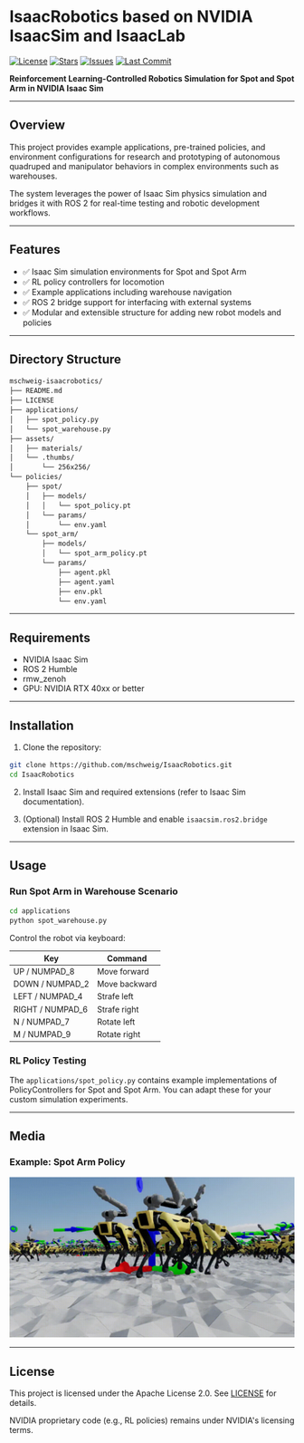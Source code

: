# IsaacRobotics based on NVIDIA IsaacSim and IsaacLab

[![License](https://img.shields.io/github/license/mschweig/IsaacRobotics)](LICENSE)
[![Stars](https://img.shields.io/github/stars/mschweig/IsaacRobotics)](https://github.com/mschweig/IsaacRobotics/stargazers)
[![Issues](https://img.shields.io/github/issues/mschweig/IsaacRobotics)](https://github.com/mschweig/IsaacRobotics/issues)
[![Last Commit](https://img.shields.io/github/last-commit/mschweig/IsaacRobotics)](https://github.com/mschweig/IsaacRobotics/commits/main)

**Reinforcement Learning-Controlled Robotics Simulation for Spot and Spot Arm in NVIDIA Isaac Sim**

---

## Overview

This project provides example applications, pre-trained policies, and environment configurations for research and prototyping of autonomous quadruped and manipulator behaviors in complex environments such as warehouses.

The system leverages the power of Isaac Sim physics simulation and bridges it with ROS 2 for real-time testing and robotic development workflows.

---

## Features

* ✅ Isaac Sim simulation environments for Spot and Spot Arm
* ✅ RL policy controllers for locomotion
* ✅ Example applications including warehouse navigation
* ✅ ROS 2 bridge support for interfacing with external systems
* ✅ Modular and extensible structure for adding new robot models and policies

---

## Directory Structure

```bash
mschweig-isaacrobotics/
├── README.md
├── LICENSE
├── applications/
│   ├── spot_policy.py
│   └── spot_warehouse.py
├── assets/
│   ├── materials/
│   └── .thumbs/
│       └── 256x256/
└── policies/
    ├── spot/
    │   ├── models/
    │   │   └── spot_policy.pt
    │   └── params/
    │       └── env.yaml
    └── spot_arm/
        ├── models/
        │   └── spot_arm_policy.pt
        └── params/
            ├── agent.pkl
            ├── agent.yaml
            ├── env.pkl
            └── env.yaml
```

---

## Requirements

* NVIDIA Isaac Sim
* ROS 2 Humble
* rmw_zenoh
* GPU: NVIDIA RTX 40xx or better

---

## Installation

1. Clone the repository:

```bash
git clone https://github.com/mschweig/IsaacRobotics.git
cd IsaacRobotics
```

2. Install Isaac Sim and required extensions (refer to Isaac Sim documentation).

3. (Optional) Install ROS 2 Humble and enable `isaacsim.ros2.bridge` extension in Isaac Sim.

---

## Usage

### Run Spot Arm in Warehouse Scenario

```bash
cd applications
python spot_warehouse.py
```

Control the robot via keyboard:

| Key               | Command       |
| ----------------- | ------------- |
| UP / NUMPAD\_8    | Move forward  |
| DOWN / NUMPAD\_2  | Move backward |
| LEFT / NUMPAD\_4  | Strafe left   |
| RIGHT / NUMPAD\_6 | Strafe right  |
| N / NUMPAD\_7     | Rotate left   |
| M / NUMPAD\_9     | Rotate right  |

### RL Policy Testing

The `applications/spot_policy.py` contains example implementations of PolicyControllers for Spot and Spot Arm.
You can adapt these for your custom simulation experiments.

---

## Media

### Example: Spot Arm Policy

![Spot Arm Simulation](assets/example_simulation.gif)

---

## License

This project is licensed under the Apache License 2.0. See [LICENSE](LICENSE) for details.

NVIDIA proprietary code (e.g., RL policies) remains under NVIDIA's licensing terms.
